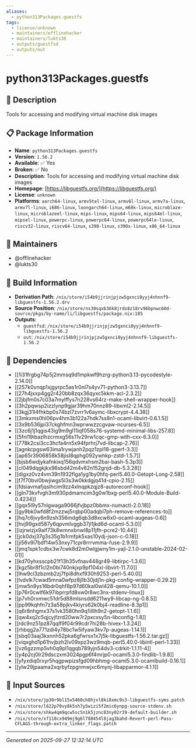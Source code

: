 ```yaml
---
aliases:
  - python313Packages.guestfs
tags:
  - license/unknown
  - maintainers/offlinehacker
  - maintainers/lukts30
  - outputs/guestfsd
  - outputs/out
---
```


# python313Packages.guestfs

## 📝 Description

Tools for accessing and modifying virtual machine disk images

## 📋 Package Information

- **Name**: `python313Packages.guestfs`
- **Version**: `1.56.2`
- **Available**: ✅ Yes
- **Broken**: ✅ No
- **Description**: Tools for accessing and modifying virtual machine disk images
- **Homepage**: [https://libguestfs.org/](https://libguestfs.org/)
- **License**: `unknown`
- **Platforms**: `aarch64-linux`, `armv5tel-linux`, `armv6l-linux`, `armv7a-linux`, `armv7l-linux`, `i686-linux`, `loongarch64-linux`, `m68k-linux`, `microblaze-linux`, `microblazeel-linux`, `mips-linux`, `mips64-linux`, `mips64el-linux`, `mipsel-linux`, `powerpc-linux`, `powerpc64-linux`, `powerpc64le-linux`, `riscv32-linux`, `riscv64-linux`, `s390-linux`, `s390x-linux`, `x86_64-linux`
## 👥 Maintainers

- @offlinehacker
- @lukts30


## 🔧 Build Information

- **Derivation Path**: `/nix/store/i54b9jjrinjpjzw5gxnci0yyj4nhnnf9-libguestfs-1.56.2.drv`
- **Source Position**: `/nix/store/ns30sqxb36k8jrds8z18rv96bpnwc60d-source/pkgs/by-name/li/libguestfs/package.nix:185`
- **Outputs**:
  - `guestfsd`:  `/nix/store/i54b9jjrinjpjzw5gxnci0yyj4nhnnf9-libguestfs-1.56.2`
  - `out`:  `/nix/store/i54b9jjrinjpjzw5gxnci0yyj4nhnnf9-libguestfs-1.56.2`

## 🔗 Dependencies

- [[1i31frgbg74p5j2mmsq9d1mpkwf9hzrg-python3.13-pycodestyle-2.14.0]]
- [[257k0vnqp1xjgyrpc5as1r0nl7s4yv71-python3-3.13.7]]
- [[27h4jxxp4gg2r420bb8zqx36qyxc5kkm-acl-2.3.2]]
- [[2jbjfm0s7c03a7mylffys7n228vs64rz-make-shell-wrapper-hook]]
- [[3h2pqwsp2izzlynp9gjar39hm70nnz89-libxml2-2.14.5]]
- [[3kgj31l4fhkbp0s74bzl7zvrr1v6aymc-libxcrypt-4.4.38]]
- [[3mkxms0hl06pv4hm3b122a7hdk7ss8n1-ocaml-libvirt-0.6.1.5]]
- [[3x9b536jpi37ckghfmn3wprwwzzcgvaw-ncurses-6.5]]
- [[3zc6j1j1qgis43ig9m9gl11iqf058s76-systemd-minimal-libs-257.8]]
- [[5fnl19ibazlhzcrmxg56s11v29rw1cqc-gmp-with-cxx-6.3.0]]
- [[778k2csi3cc3hcfa4rn5x94fprhrj7vd-libcap-2.76]]
- [[agnkcpgsw63ima1rywjanh2pqz1zpl18-gperf-3.3]]
- [[ap65r3906858k58jisl8qphg092ywhkp-zstd-1.5.7]]
- [[bjsb6wdjykafnkixq156qdvmxhsm2bai-bash-5.3p3]]
- [[cl049dqgkjkx96sbd42m4v82n152gnjd-db-5.3.28]]
- [[digxz0vz4vm39n1932flga1yg1by0hfq-perl5.40.0-Getopt-Long-2.58]]
- [[f7f70bvi0bwjiwgs5l3s3w0kkdgjq41d-cpio-2.15]]
- [[fdsiavmafjqslhcim9zz4xlnqpkzqjz8-autoreconf-hook]]
- [[gln73kvfvgh3m930pdmamcim3g0w1bxg-perl5.40.0-Module-Build-0.4234]]
- [[gqx5l9y57nlgwaga9066jfvjbpz0bbmx-numactl-2.0.18]]
- [[gy9bk0wfd8f2mzzwj5rqbp00adqbl7ph-remove-references-to]]
- [[hq7c6jvy6n9zsh356mdg6qb3d8xcw6x0-ocaml-augeas-0.6]]
- [[hvj99gxd587y6qpvmlvggb37jl1jkd6d-ocaml-5.3.0]]
- [[izjrwizjx9aif73k8wmnxbnwl8p11jfh-pcre2-10.44]]
- [[jck0dxj37g3s35g1b1rmfpk5xas10ydj-json-c-0.18]]
- [[ji56v9i7bdf14w53nxy71cpr8rrrvmma-fuse-2.9.9]]
- [[jmq1spk1cdbx3w7cwk8d2m0wlgjwny1m-yajl-2.1.0-unstable-2024-02-01]]
- [[kd70yhxsscpb21f13h35vfnav448gr49-libtirpc-1.3.6]]
- [[kgz5br8f1cl2n0bi740nkjxp9pf104xl-libvirt-11.7.0]]
- [[lhw9cl3zbzmb2zj7fpi8dhxf930h9253-perl-5.40.0]]
- [[lvdvlk7cwad5mna0wfpz8jllb30jdj1n-pkg-config-wrapper-0.29.2]]
- [[mw5n9ys16bdr0qhf8p97d60kal0wl428-qemu-10.1.0]]
- [[p76r0cwlf6k97ibprrpfd8xw0r8wc3nx-stdenv-linux]]
- [[p7vh0rxmwc51dr5d88mlsnsdd6211wy9-libcap-ng-0.8.5]]
- [[pp99kqhfn7z3a58pjkv4kiyrs62k0bj4-readline-8.3p1]]
- [[q6r8nhgmx37s1vk3580hn9q1illlh9n2-getopt-1.1.6]]
- [[qw4xq2c5qjcyjfzrd20ww7r2pxcxsy5n-libconfig-1.8]]
- [[rdc9nz51pz87qqlf9f04r99cdr7hi28b-hivex-1.3.24]]
- [[rhbqg2a771zdi4y78bc1w5ifyaw3kv7p-augeas-1.14.1]]
- [[sbq03aaj3kxnnh52pka6gfwrsx1x7j5k-libguestfs-1.56.2.tar.gz]]
- [[viqxghd1p61hvjbzh2lv09xpz3wz9mqb-perl5.40.0-libintl-perl-1.33]]
- [[vz6gzzmp5vh0q9pl1qgqb789yjn54dv3-cdrkit-1.1.11-4]]
- [[y4p2cj0lr29dsczxm3024pgp6f4mrjp0-ocaml5.3.0-findlib-1.9.8]]
- [[yfyxdiq0rxyr5hqgpwpizsfgd09hbhmg-ocaml5.3.0-ocamlbuild-0.16.1]]
- [[ylw29jpaama2xqrbyfzpgnmwjxc6mynj-libapparmor-4.1.1]]

## 📁 Input Sources

- `/nix/store/jp30r9bl15x5460ch8hjvl8ki8xmc9s3-libguestfs-syms.patch`
- `/nix/store/l622p70vy8k5sh7y5wizi5f2mic6ynpg-source-stdenv.sh`
- `/nix/store/shkw4qm9qcw5sc5n1k5jznc83ny02r39-default-builder.sh`
- `/nix/store/xf118cx949mj9g6l788454l8jag3bahd-Revert-perl-Pass-CFLAGS-through-extra_linker_flags.patch`

---
*Generated on 2025-09-27 12:32:14 UTC*
